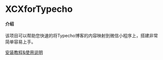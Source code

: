 # XCXforTypecho

#### 介绍
该项目可以帮助您快速的将Typecho博客的内容映射到微信小程序上，搭建非常简单容易上手。

[安装教程&使用说明](https://www.xvkes.cn/index.php/xcx/20200217/56.html)

